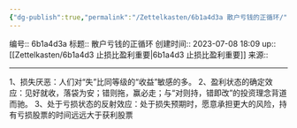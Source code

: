 ```yaml
---
{"dg-publish":true,"permalink":"/Zettelkasten/6b1a4d3a 散户亏钱的正循环/","dgPassFrontmatter":true}
---
```


编号:: 6b1a4d3a
标题:: 散户亏钱的正循环
创建时间:: 2023-07-08 18:09
up:: [[Zettelkasten/6b1a4d3 止损比盈利重要\|6b1a4d3 止损比盈利重要]]
来源:: 

---

1、损失厌恶：人们对“失”比同等级的“收益”敏感的多。
2、盈利状态的确定效应：见好就收，落袋为安；错则拖，赢必走；与“对则持，错即改”的投资理念背道而驰。
3、处于亏损状态的反射效应：处于损失预期时，愿意承担更大的风险，持有亏损股票的时间远远大于获利股票